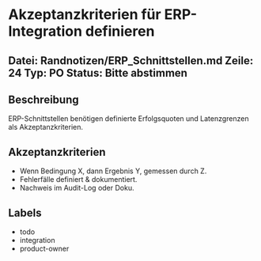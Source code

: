 # Akzeptanzkriterien für ERP-Integration definieren
Datei: Randnotizen/ERP_Schnittstellen.md
Zeile: 24
Typ: PO
Status: Bitte abstimmen
---

## Beschreibung
ERP-Schnittstellen benötigen definierte Erfolgsquoten und Latenzgrenzen als Akzeptanzkriterien.

## Akzeptanzkriterien
- Wenn Bedingung X, dann Ergebnis Y, gemessen durch Z.
- Fehlerfälle definiert & dokumentiert.
- Nachweis im Audit-Log oder Doku.

## Labels
- todo
- integration
- product-owner
